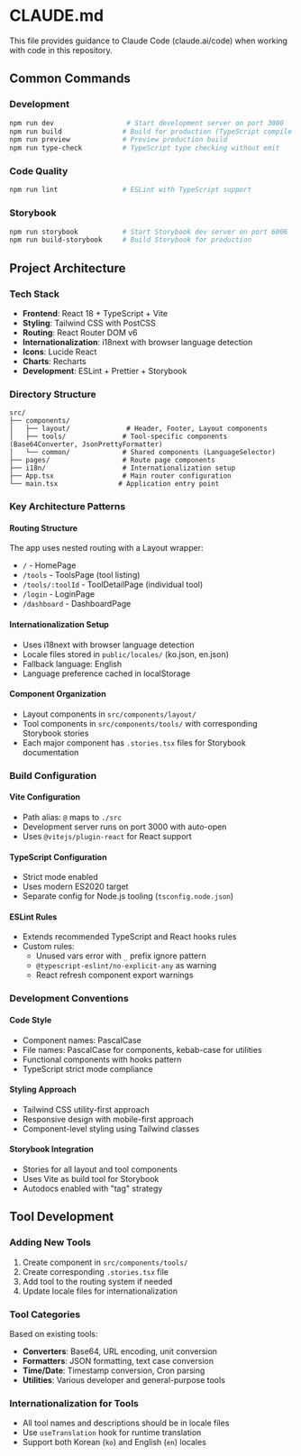 # CLAUDE.md

This file provides guidance to Claude Code (claude.ai/code) when working with code in this repository.

## Common Commands

### Development
```bash
npm run dev                  # Start development server on port 3000
npm run build               # Build for production (TypeScript compile + Vite build)
npm run preview             # Preview production build
npm run type-check          # TypeScript type checking without emit
```

### Code Quality
```bash
npm run lint                # ESLint with TypeScript support
```

### Storybook
```bash
npm run storybook           # Start Storybook dev server on port 6006
npm run build-storybook     # Build Storybook for production
```

## Project Architecture

### Tech Stack
- **Frontend**: React 18 + TypeScript + Vite
- **Styling**: Tailwind CSS with PostCSS
- **Routing**: React Router DOM v6
- **Internationalization**: i18next with browser language detection
- **Icons**: Lucide React
- **Charts**: Recharts
- **Development**: ESLint + Prettier + Storybook

### Directory Structure
```
src/
├── components/
│   ├── layout/              # Header, Footer, Layout components
│   ├── tools/              # Tool-specific components (Base64Converter, JsonPrettyFormatter)
│   └── common/             # Shared components (LanguageSelector)
├── pages/                  # Route page components
├── i18n/                   # Internationalization setup
├── App.tsx                 # Main router configuration
└── main.tsx               # Application entry point
```

### Key Architecture Patterns

#### Routing Structure
The app uses nested routing with a Layout wrapper:
- `/` - HomePage
- `/tools` - ToolsPage (tool listing)
- `/tools/:toolId` - ToolDetailPage (individual tool)
- `/login` - LoginPage
- `/dashboard` - DashboardPage

#### Internationalization Setup
- Uses i18next with browser language detection
- Locale files stored in `public/locales/` (ko.json, en.json)
- Fallback language: English
- Language preference cached in localStorage

#### Component Organization
- Layout components in `src/components/layout/`
- Tool components in `src/components/tools/` with corresponding Storybook stories
- Each major component has `.stories.tsx` files for Storybook documentation

### Build Configuration

#### Vite Configuration
- Path alias: `@` maps to `./src`
- Development server runs on port 3000 with auto-open
- Uses `@vitejs/plugin-react` for React support

#### TypeScript Configuration
- Strict mode enabled
- Uses modern ES2020 target
- Separate config for Node.js tooling (`tsconfig.node.json`)

#### ESLint Rules
- Extends recommended TypeScript and React hooks rules
- Custom rules:
  - Unused vars error with `_` prefix ignore pattern
  - `@typescript-eslint/no-explicit-any` as warning
  - React refresh component export warnings

### Development Conventions

#### Code Style
- Component names: PascalCase
- File names: PascalCase for components, kebab-case for utilities
- Functional components with hooks pattern
- TypeScript strict mode compliance

#### Styling Approach
- Tailwind CSS utility-first approach
- Responsive design with mobile-first approach
- Component-level styling using Tailwind classes

#### Storybook Integration
- Stories for all layout and tool components
- Uses Vite as build tool for Storybook
- Autodocs enabled with "tag" strategy

## Tool Development

### Adding New Tools
1. Create component in `src/components/tools/`
2. Create corresponding `.stories.tsx` file
3. Add tool to the routing system if needed
4. Update locale files for internationalization

### Tool Categories
Based on existing tools:
- **Converters**: Base64, URL encoding, unit conversion
- **Formatters**: JSON formatting, text case conversion
- **Time/Date**: Timestamp conversion, Cron parsing
- **Utilities**: Various developer and general-purpose tools

### Internationalization for Tools
- All tool names and descriptions should be in locale files
- Use `useTranslation` hook for runtime translation
- Support both Korean (`ko`) and English (`en`) locales